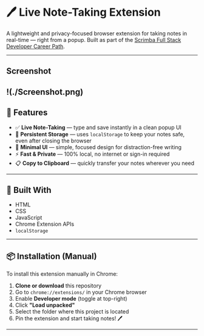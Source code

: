 # 🖊️ Live Note-Taking Extension

A lightweight and privacy-focused browser extension for taking notes in real-time — right from a popup. Built as part of the [Scrimba Full Stack Developer Career Path](https://scrimba.com/).

---
## Screenshot

!(./Screenshot.png)
---

## 🚀 Features

- ✅ **Live Note-Taking** — type and save instantly in a clean popup UI
- 💾 **Persistent Storage** — uses `localStorage` to keep your notes safe, even after closing the browser
- 🧩 **Minimal UI** — simple, focused design for distraction-free writing
- ⚡ **Fast & Private** — 100% local, no internet or sign-in required
- 📋 **Copy to Clipboard** — quickly transfer your notes wherever you need

---

## 🔧 Built With

- HTML  
- CSS  
- JavaScript  
- Chrome Extension APIs  
- `localStorage`

---

## 📦 Installation (Manual)

To install this extension manually in Chrome:

1. **Clone or download** this repository
2. Go to `chrome://extensions/` in your Chrome browser
3. Enable **Developer mode** (toggle at top-right)
4. Click **"Load unpacked"**
5. Select the folder where this project is located
6. Pin the extension and start taking notes! 🖊️

---

